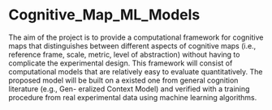 # Cognitive_Map_ML_Models

The aim of the project is to provide a computational framework for cognitive maps that
distinguishes between different aspects of cognitive maps (i.e., reference frame, scale, metric,
level of abstraction) without having to complicate the experimental design. This framework
will consist of computational models that are relatively easy to evaluate quantitatively. The
proposed model will be built on a existed one from general cognition literature (e.g., Gen-
eralized Context Model) and verified with a training procedure from real experimental data
using machine learning algorithms.
